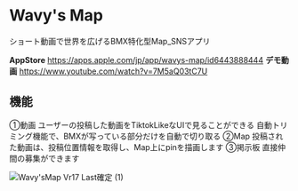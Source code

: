 # Wavy's Map
ショート動画で世界を広げるBMX特化型Map_SNSアプリ

**AppStore**
https://apps.apple.com/jp/app/wavys-map/id6443888444
**デモ動画**
https://www.youtube.com/watch?v=7M5aQ03tC7U

## 機能
①動画
ユーザーの投稿した動画をTiktokLikeなUIで見ることができる
自動トリミング機能で、BMXが写っている部分だけを自動で切り取る
②Map
投稿された動画は、投稿位置情報を取得し、Map上にpinを描画します
③掲示板
直接仲間の募集ができます

![Wavy'sMap Vr17 Last確定 (1)](https://user-images.githubusercontent.com/78030460/199173318-6581d3e8-2685-420a-9f80-62f4d7f431be.png)
